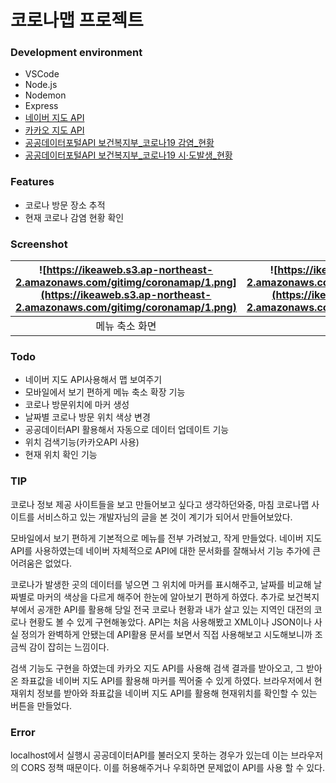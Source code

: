 # 코로나맵 프로젝트
### Development environment
- VSCode
- Node.js
- Nodemon
- Express
- [네이버 지도 API](https://navermaps.github.io/maps.js.ncp/docs/tutorial-2-Getting-Started.html)
- [카카오 지도 API](https://apis.map.kakao.com/)
- [공공데이터포털API 보건복지부_코로나19 감염_현황](https://www.data.go.kr/data/15043376/openapi.do) 
- [공공데이터포털API 보건복지부_코로나19 시·도발생_현황](https://www.data.go.kr/data/15043378/openapi.do) 


### Features
- 코로나 방문 장소 추적
- 현재 코로나 감염 현황 확인

### Screenshot
| ![https://ikeaweb.s3.ap-northeast-2.amazonaws.com/gitimg/coronamap/1.png](https://ikeaweb.s3.ap-northeast-2.amazonaws.com/gitimg/coronamap/1.png) | ![https://ikeaweb.s3.ap-northeast-2.amazonaws.com/gitimg/coronamap/2.png](https://ikeaweb.s3.ap-northeast-2.amazonaws.com/gitimg/coronamap/2.png) | 
|:---:|:---:|
| 메뉴 축소 화면 | 메뉴 확장 화면 |


### Todo
- 네이버 지도 API사용해서 맵 보여주기
- 모바일에서 보기 편하게 메뉴 축소 확장 기능
- 코로나 방문위치에 마커 생성
- 날짜별 코로나 방문 위치 색상 변경
- 공공데이터API 활용해서 자동으로 데이터 업데이트 기능
- 위치 검색기능(카카오API 사용)
- 현재 위치 확인 기능


### TIP
코로나 정보 제공 사이트들을 보고 만들어보고 싶다고 생각하던와중,
마침 코로나맵 사이트를 서비스하고 있는 개발자님의 글을 본 것이 계기가 되어서 만들어보았다.

모바일에서 보기 편하게 기본적으로 메뉴를 전부 가려놨고, 작게 만들었다.
네이버 지도 API를 사용하였는데 네이버 자체적으로 API에 대한 문서화를 잘해놔서 기능 추가에 큰 어려움은 없었다.

코로나가 발생한 곳의 데이터를 넣으면 그 위치에 마커를 표시해주고, 날짜를 비교해 날짜별로 마커의 색상을 다르게 해주어 한눈에 알아보기 편하게 하였다.
추가로 보건복지부에서 공개한 API를 활용해 당일 전국 코로나 현황과 내가 살고 있는 지역인 대전의 코로나 현황도 볼 수 있게 구현해놓았다.
API는 처음 사용해봤고 XML이나 JSON이나 사실 정의가 완벽하게 안됐는데 API활용 문서를 보면서 직접 사용해보고 시도해보니까 조금씩 감이 잡히는 느낌이다.

검색 기능도 구현을 하였는데 카카오 지도 API를 사용해 검색 결과를 받아오고, 그 받아온 좌표값을 네이버 지도 API를 활용해 마커를 찍어줄 수 있게 하였다.
브라우저에서 현재위치 정보를 받아와 좌표값을 네이버 지도 API를 활용해 현재위치를 확인할 수 있는 버튼을 만들었다.

### Error

localhost에서 실행시 공공데이터API를 불러오지 못하는 경우가 있는데 이는 브라우저의 CORS 정책 때문이다. 이를 허용해주거나 우회하면 문제없이 API를 사용 할 수 있다.


